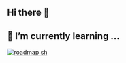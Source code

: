 ## Hi there 👋

## 🌱 I’m currently learning ...
[![roadmap.sh](https://roadmap.sh/card/tall/673559d7e86e9ff4d2a3a079?variant=dark&roadmaps=full-stack%2Cbackend%2Cspring-boot)](https://roadmap.sh)

<!--
- 👯 I’m looking to collaborate on ...
- 🤔 I’m looking for help with ...
- 💬 Ask me about ...
- 📫 How to reach me: ...
- 😄 Pronouns: ...
- ⚡ Fun fact: ...
-->
